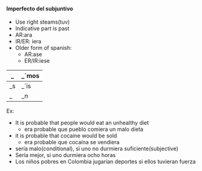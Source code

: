  #### Imperfecto del subjuntivo
 - Use right steams(tuv)
 - Indicative part is past
 - AR:ara
 - IR/ER: iera
 - Older form of spanish:
	 - AR:ase
	 - ER/IR:iese
 
| _  | _´mos |
|----|-------|
| _s | _´is  |
| _  | _n    |

Ex:
 - It is probable that people would eat an unhealthy diet
	 - era probable que pueblo comiera un malo dieta 
 - it is probable that cocaine would be sold
	 - era probable que cocaína se vendiera
 - sería malo(conditional), si uno no durmiera suficiente(subjective)
 - Sería mejor, si uno durmiera ocho horas
 - Los niños pobres en Colombia jugarían deportes si ellos tuvieran fuerza


<!--stackedit_data:
eyJoaXN0b3J5IjpbMTU1MjY3ODU2NCwtMTk5NTMzMDgyOV19
-->